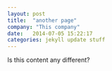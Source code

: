 ```yaml
---
layout: post
title:  "another page"
company: "This company"
date:   2014-07-05 15:22:17
categories: jekyll update stuff
---
```


Is this content any different?